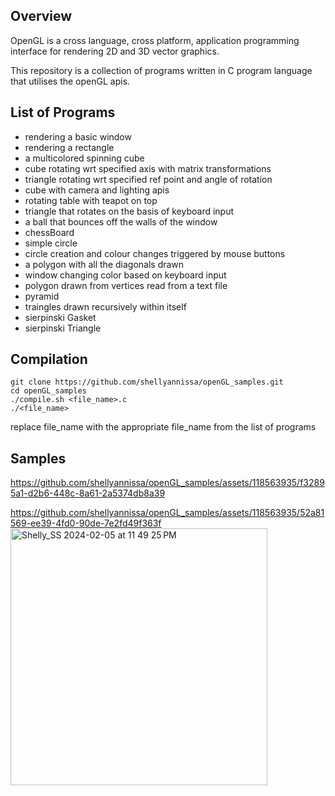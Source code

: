 ## Overview
OpenGL is a cross language, cross platform, application programming interface for rendering 2D and 3D vector graphics. 

This repository is a collection of programs written in C program language that utilises the openGL apis. 

## List of Programs
- rendering a basic window
- rendering a rectangle
- a multicolored spinning cube
- cube rotating wrt specified axis with matrix transformations
- triangle rotating wrt specified ref point and angle of rotation
- cube with camera and lighting apis
- rotating table with teapot on top
- triangle that rotates on the basis of keyboard input
- a ball that bounces off the walls of the window
- chessBoard
- simple circle
- circle creation and colour changes triggered by mouse buttons
- a polygon with all the diagonals drawn
- window changing color based on keyboard input
- polygon drawn from vertices read from a text file
- pyramid
- traingles drawn recursively within itself
- sierpinski Gasket
- sierpinski Triangle
  


## Compilation
```
git clone https://github.com/shellyannissa/openGL_samples.git
cd openGL_samples
./compile.sh <file_name>.c
./<file_name>
```

replace file_name with the appropriate file_name from the list of programs

## Samples




https://github.com/shellyannissa/openGL_samples/assets/118563935/f32895a1-d2b6-448c-8a61-2a5374db8a39


https://github.com/shellyannissa/openGL_samples/assets/118563935/52a81569-ee39-4fd0-90de-7e2fd49f363f
<img width="411" alt="Shelly_SS 2024-02-05 at 11 49 25 PM" src="https://github.com/shellyannissa/openGL_samples/assets/118563935/d731ca93-6250-40ff-887d-bb8bd433233a">



